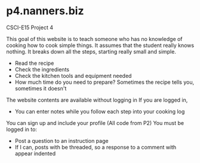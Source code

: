 p4.nanners.biz
==============

CSCI-E15 Project 4

This goal of this website is to teach someone who has no knowledge of cooking how to cook simple things.
It assumes that the student really knows nothing.
It breaks down all the steps, starting really small and simple.

- Read the recipe
- Check the ingredients
- Check the kitchen tools and equipment needed
- How much time do you need to prepare?  Sometimes the recipe tells you, sometimes it doesn't

The website contents are available without logging in
If you are logged in,

- You can enter notes while you follow each step into your cooking log

You can sign up and include your profile (All code from P2)
You must be logged in to:

- Post a question to an instruction page
- If I can, posts with be threaded, so a response to a comment with appear indented

